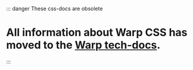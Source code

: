 ::: danger These css-docs are obsolete
# All information about Warp CSS has moved to the [Warp tech-docs](https://warp-ds.github.io/tech-docs/css/).
:::
